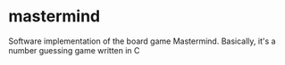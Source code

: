 # mastermind
Software implementation of the board game Mastermind. Basically, it's a number guessing game written in C

